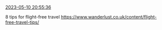 [2023-05-10 20:55:36](https://mstdn.social/@hill_wanderer/110346380018965562)

8 tips for flight-free travel <a href="https://www.wanderlust.co.uk/content/flight-free-travel-tips/" target="_blank" rel="nofollow noopener noreferrer" translate="no">https://www.wanderlust.co.uk/content/flight-free-travel-tips/</a>